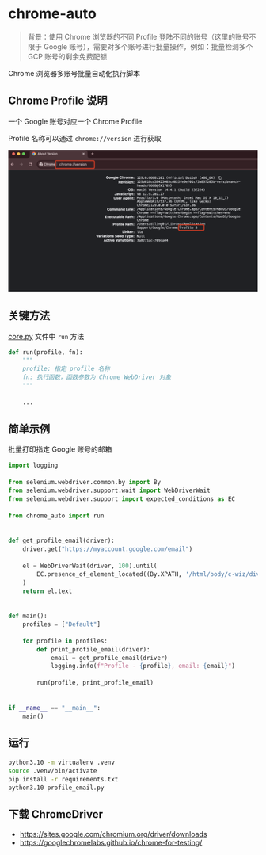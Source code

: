 # chrome-auto

> 背景：使用 Chrome 浏览器的不同 Profile 登陆不同的账号（这里的账号不限于 Google 账号），需要对多个账号进行批量操作，例如：批量检测多个 GCP 账号的剩余免费配额

Chrome 浏览器多账号批量自动化执行脚本

## Chrome Profile 说明

一个 Google 账号对应一个 Chrome Profile

Profile 名称可以通过 `chrome://version` 进行获取

![](./images/get-chrome-profile.jpg)

## 关键方法

[core.py](./core.py) 文件中 `run` 方法

```python
def run(profile, fn):
    """
    profile: 指定 profile 名称
    fn: 执行函数，函数参数为 Chrome WebDriver 对象
    """

    ...
```

## 简单示例

批量打印指定 Google 账号的邮箱

```python
import logging

from selenium.webdriver.common.by import By
from selenium.webdriver.support.wait import WebDriverWait
from selenium.webdriver.support import expected_conditions as EC

from chrome_auto import run


def get_profile_email(driver):
    driver.get("https://myaccount.google.com/email")

    el = WebDriverWait(driver, 100).until(
        EC.presence_of_element_located((By.XPATH, '/html/body/c-wiz/div/div[2]/div[2]/c-wiz/div/div[4]/article/ul/li/div/div/div'))
    )
    return el.text


def main():
    profiles = ["Default"]

    for profile in profiles:
        def print_profile_email(driver):
            email = get_profile_email(driver)
            logging.info(f"Profile - {profile}, email: {email}")

        run(profile, print_profile_email)
        

if __name__ == "__main__":
    main()

```

## 运行

```bash
python3.10 -m virtualenv .venv
source .venv/bin/activate
pip install -r requirements.txt
python3.10 profile_email.py
```

## 下载 ChromeDriver

- https://sites.google.com/chromium.org/driver/downloads
- https://googlechromelabs.github.io/chrome-for-testing/
